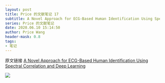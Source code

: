 ```yaml
---
layout: post
title: Price 的文献笔记 17
subtitle: A Novel Approach for ECG-Based Human Identification Using Spectral Correlation and Deep Learning
series: Price 的文献笔记
date: 2020.06.10 15:14:50
author: Price Wang
header-mask: 0.8
tags:
- 笔记
---
```


原文链接 [A Novel Approach for ECG-Based Human Identification Using Spectral Correlation and Deep Learning](https://ieeexplore.ieee.org/document/8869904)

<img class="post_img" src="{{ site.baseurl }}/img/post/{{ page.series }}/{{ page.title }}.png">
